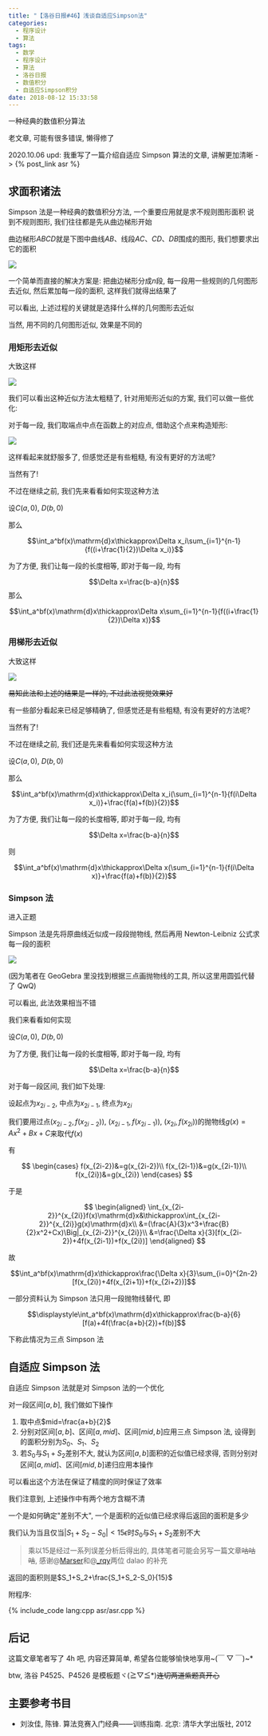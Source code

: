 ```yaml
---
title: "【洛谷日报#46】浅谈自适应Simpson法"
categories:
  - 程序设计
  - 算法
tags:
  - 数学
  - 程序设计
  - 算法
  - 洛谷日报
  - 数值积分
  - 自适应Simpson积分
date: 2018-08-12 15:33:58
---
```


一种经典的数值积分算法

老文章, 可能有很多错误, 懒得修了

2020.10.06 upd: 我重写了一篇介绍自适应 Simpson 算法的文章, 讲解更加清晰 -> {% post_link asr %}

<!--more-->

## 求面积诸法

Simpson 法是一种经典的数值积分方法, 一个重要应用就是求不规则图形面积
说到不规则图形, 我们往往都是先从曲边梯形开始

曲边梯形$ABCD$就是下图中曲线$AB$、线段$AC$、$CD$、$DB$围成的图形, 我们想要求出它的面积

![](1-1.png)

一个简单而直接的解决方案是: 把曲边梯形分成$n$段, 每一段用一些规则的几何图形去近似, 然后累加每一段的面积, 这样我们就得出结果了

可以看出, 上述过程的关键就是选择什么样的几何图形去近似

当然, 用不同的几何图形近似, 效果是不同的

### 用矩形去近似

大致这样

![](1-2.png)

我们可以看出这种近似方法太粗糙了, 针对用矩形近似的方案, 我们可以做一些优化:

对于每一段, 我们取端点中点在函数上的对应点, 借助这个点来构造矩形:

![](1-3.png)

这样看起来就舒服多了, 但感觉还是有些粗糙, 有没有更好的方法呢?

当然有了!

不过在继续之前, 我们先来看看如何实现这种方法

设$C(a,0)$, $D(b,0)$

那么

$$\int_a^bf(x)\mathrm{d}x\thickapprox\Delta x_i\sum_{i=1}^{n-1}{f((i+\frac{1}{2})\Delta x_i)}$$

为了方便, 我们让每一段的长度相等, 即对于每一段, 均有

$$\Delta x=\frac{b-a}{n}$$
那么

$$\int_a^bf(x)\mathrm{d}x\thickapprox\Delta x\sum_{i=1}^{n-1}{f((i+\frac{1}{2})\Delta x)}$$

### 用梯形去近似

大致这样

![](1-4.png)

~~易知此法和上述的结果是一样的, 不过此法视觉效果好~~

有一些部分看起来已经足够精确了, 但感觉还是有些粗糙, 有没有更好的方法呢?

当然有了!

不过在继续之前, 我们还是先来看看如何实现这种方法

设$C(a,0)$, $D(b,0)$

那么

$$\int_a^bf(x)\mathrm{d}x\thickapprox\Delta x_i(\sum_{i=1}^{n-1}{f(i\Delta x_i)}+\frac{f(a)+f(b)}{2})$$

为了方便, 我们让每一段的长度相等, 即对于每一段, 均有

$$\Delta x=\frac{b-a}{n}$$

则

$$\int_a^bf(x)\mathrm{d}x\thickapprox\Delta x(\sum_{i=1}^{n-1}{f(i\Delta x)}+\frac{f(a)+f(b)}{2})$$

### Simpson 法

进入正题

Simpson 法是先将原曲线近似成一段段抛物线, 然后再用 Newton-Leibniz 公式求每一段的面积

![](1-5.png)

(因为笔者在 GeoGebra 里没找到根据三点画抛物线的工具, 所以这里用圆弧代替了 QwQ)

可以看出, 此法效果相当不错

我们来看看如何实现

设$C(a,0)$, $D(b,0)$

为了方便, 我们让每一段的长度相等, 即对于每一段, 均有

$$\Delta x=\frac{b-a}{n}$$

对于每一段区间, 我们如下处理:

设起点为$x_{2i-2}$, 中点为$x_{2i-1}$, 终点为$x_{2i}$

我们要用过点$(x_{2i-2},f(x_{2i-2}))$, $(x_{2i-1},f(x_{2i-1}))$, $(x_{2i},f(x_{2i}))$的抛物线$g(x)=Ax^2+Bx+C$来取代$f(x)$

有

$$
\begin{cases}
  f(x_{2i-2})&=g(x_{2i-2})\\
  f(x_{2i-1})&=g(x_{2i-1})\\
  f(x_{2i})&=g(x_{2i})
\end{cases}
$$

于是

$$
\begin{aligned}
  \int_{x_{2i-2}}^{x_{2i}}f(x)\mathrm{d}x&\thickapprox\int_{x_{2i-2}}^{x_{2i}}g(x)\mathrm{d}x\\
  &=(\frac{A}{3}x^3+\frac{B}{2}x^2+Cx)\Big|_{x_{2i-2}}^{x_{2i}}\\
  &=\frac{\Delta x}{3}[f(x_{2i-2})+4f(x_{2i-1})+f(x_{2i})]
\end{aligned}
$$

故

$$\int_a^bf(x)\mathrm{d}x\thickapprox\frac{\Delta x}{3}\sum_{i=0}^{2n-2}[f(x_{2i})+4f(x_{2i+1})+f(x_{2i+2})]$$

一部分资料认为 Simpson 法只用一段抛物线替代, 即

$$\displaystyle\int_a^bf(x)\mathrm{d}x\thickapprox\frac{b-a}{6}[f(a)+4f(\frac{a+b}{2})+f(b)]$$

下称此情况为三点 Simpson 法

## 自适应 Simpson 法

自适应 Simpson 法就是对 Simpson 法的一个优化

对一段区间$[a,b]$, 我们做如下操作

1. 取中点$mid=\frac{a+b}{2}$
1. 分别对区间$[a,b]$、区间$[a,mid]$、区间$[mid,b]$应用三点 Simpson 法, 设得到的面积分别为$S_0$、$S_1$、$S_2$
1. 若$S_0$与$S_1+S_2$差别不大, 就认为区间$[a,b]$面积的近似值已经求得, 否则分别对区间$[a,mid]$、区间$[mid,b]$递归应用本操作

可以看出这个方法在保证了精度的同时保证了效率

我们注意到, 上述操作中有两个地方含糊不清

一个是如何确定"差别不大", 一个是面积的近似值已经求得后返回的面积是多少

我们认为当且仅当$|S_1+S_2-S_0|<15\epsilon$时$S_0$与$S_1+S_2$差别不大

> 乘以$15$是经过一系列误差分析后得出的, 具体笔者可能会另写一篇文章~~咕咕咕~~, 感谢@[Marser](https://www.luogu.org/space/show?uid=17930)和@[\_rqy](https://www.luogu.org/space/show?uid=7868)两位 dalao 的补充

返回的面积则是$S_1+S_2+\frac{S_1+S_2-S_0}{15}$

附程序:

{% include_code lang:cpp asr/asr.cpp %}

## 后记

这篇文章笔者写了 4h 吧, 内容还算简单, 希望各位能够愉快地享用~(￣ ▽ ￣)~\*

btw, 洛谷 P4525、P4526 是模板题ヾ(≧▽≦\*)~~连切两道紫题真开心~~

## 主要参考书目

- 刘汝佳, 陈锋. 算法竞赛入门经典——训练指南. 北京: 清华大学出版社, 2012

